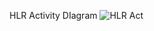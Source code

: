 HLR
                               Activity DIagram
![HLR Act](https://user-images.githubusercontent.com/78873487/107738818-793e1600-6d2d-11eb-9fa4-d0ce4fb722e7.PNG)
                               

